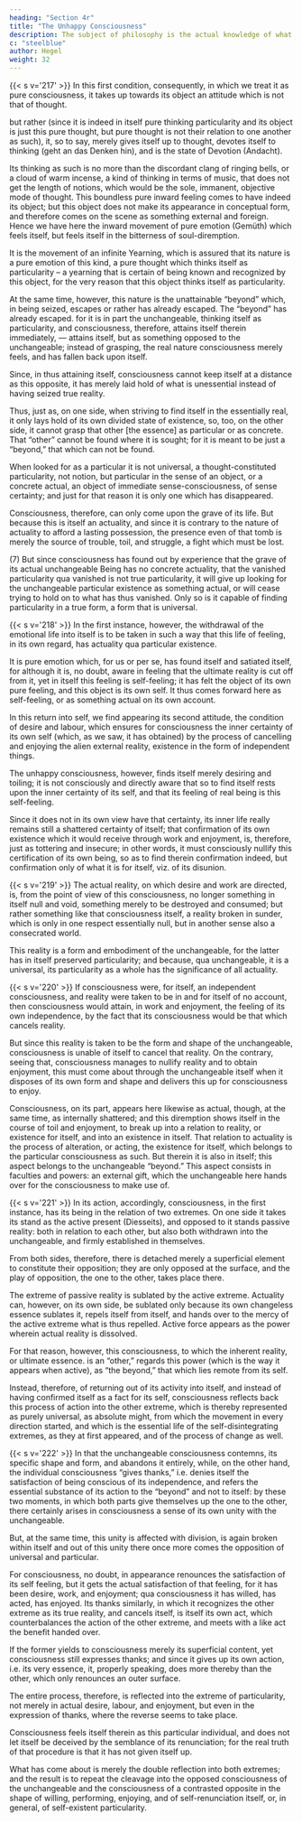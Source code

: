 ```yaml
---
heading: "Section 4r"
title: "The Unhappy Consciousness"
description: The subject of philosophy is the actual knowledge of what truly is.
c: "steelblue"
author: Hegel
weight: 32
---
```



{{< s v='217' >}} In this first condition, consequently, in which we treat it as pure consciousness, it takes up towards its object an attitude which is not that of thought.

but rather (since it is indeed in itself pure thinking particularity and its object is just this pure thought, but pure thought is not their relation to one another as such), it, so to say, merely gives itself up to thought, devotes itself to thinking (geht an das Denken hin), and is the state of Devotion (Andacht).

Its thinking as such is no more than the discordant clang of ringing bells, or a cloud of warm incense, a kind of thinking in terms of music, that does not get the length of notions, which would be the sole, immanent, objective mode of thought. This boundless pure inward feeling comes to have indeed its object; but this object does not make its appearance in conceptual form, and therefore comes on the scene as something external and foreign. Hence we have here the inward movement of pure emotion (Gemüth) which feels itself, but feels itself in the bitterness of soul-diremption.

It is the movement of an infinite Yearning, which is assured that its nature is a pure emotion of this kind, a pure thought which thinks itself as particularity – a yearning that is certain of being known and recognized by this object, for the very reason that this object thinks itself as particularity. 

At the same time, however, this nature is the unattainable “beyond” which, in being seized, escapes or rather has already escaped. The “beyond” has already escaped. for it is in part the unchangeable, thinking itself as particularity, and consciousness, therefore, attains itself therein immediately, — attains itself, but as something opposed to the unchangeable; instead of grasping, the real nature consciousness merely feels, and has fallen back upon itself. 

Since, in thus attaining itself, consciousness cannot keep itself at a distance as this opposite, it has merely laid hold of what is unessential instead of having seized true reality. 

Thus, just as, on one side, when striving to find itself in the essentially real, it only lays hold of its own divided state of existence, so, too, on the other side, it cannot grasp that other [the essence] as particular or as concrete. That “other” cannot be found where it is sought; for it is meant to be just a “beyond,” that which can not be found.

When looked for as a particular it is not universal, a thought-constituted particularity, not notion, but particular in the sense of an object, or a concrete actual, an object of immediate sense-consciousness, of sense certainty; and just for that reason it is only one which has disappeared. 

Consciousness, therefore, can only come upon the grave of its life. But because this is itself an actuality, and since it is contrary to the nature of actuality to afford a lasting possession, the presence even of that tomb is merely the source of trouble, toil, and struggle, a fight which must be lost. 

(7) But since consciousness has found out by experience that the grave of its actual unchangeable Being has no concrete actuality, that the vanished particularity qua vanished is not true particularity, it will give up looking for the unchangeable particular existence as something actual, or will cease trying to hold on to what has thus vanished. Only so is it capable of finding particularity in a true form, a form that is universal.


{{< s v='218' >}} In the first instance, however, the withdrawal of the emotional life into itself is to be taken in such a way that this life of feeling, in its own regard, has actuality qua particular existence. 

It is pure emotion which, for us or per se, has found itself and satiated itself, for although it is, no doubt, aware in feeling that the ultimate reality is cut off from it, yet in itself this feeling is self-feeling; it has felt the object of its own pure feeling, and this object is its own self. It thus comes forward here as self-feeling, or as something actual on its own account. 

In this return into self, we find appearing its second attitude, the condition of desire and labour, which ensures for consciousness the inner certainty of its own self (which, as we saw, it has obtained) by the process of cancelling and enjoying the alien external reality, existence in the form of independent things. 

The unhappy consciousness, however, finds itself merely desiring and toiling; it is not consciously and directly aware that so to find itself rests upon the inner certainty of its self, and that its feeling of real being is this self-feeling.

Since it does not in its own view have that certainty, its inner life really remains still a shattered certainty of itself; that confirmation of its own existence which it would receive through work and enjoyment, is, therefore, just as tottering and insecure; in other words, it must consciously nullify this certification of its own being, so as to find therein confirmation indeed, but confirmation only of what it is for itself, viz. of its disunion.

{{< s v='219' >}} The actual reality, on which desire and work are directed, is, from the point of view of this consciousness, no longer something in itself null and void, something merely to be destroyed and consumed; but rather something like that consciousness itself, a reality broken in sunder, which is only in one respect essentially null, but in another sense also a consecrated world. 

This reality is a form and embodiment of the unchangeable, for the latter has in itself preserved particularity; and because, qua unchangeable, it is a universal, its particularity as a whole has the significance of all actuality.


{{< s v='220' >}} If consciousness were, for itself, an independent consciousness, and reality were taken to be in and for itself of no account, then consciousness would attain, in work and enjoyment, the feeling of its own independence, by the fact that its consciousness would be that which cancels reality. 

But since this reality is taken to be the form and shape of the unchangeable, consciousness is unable of itself to cancel that reality. On the contrary, seeing that, consciousness manages to nullify reality and to obtain enjoyment, this must come about through the unchangeable itself when it disposes of its own form and shape and delivers this up for consciousness to enjoy.

Consciousness, on its part, appears here likewise as actual, though, at the same time, as internally shattered; and this diremption shows itself in the course of toil and enjoyment, to break up into a relation to reality, or existence for itself, and into an existence in itself. That relation to actuality is the process of alteration, or acting, the existence for itself, which belongs to the particular consciousness as such. But therein it is also in itself; this aspect belongs to the unchangeable “beyond.” This aspect consists in faculties and powers: an external gift, which the unchangeable here hands over for the consciousness to make use of.


{{< s v='221' >}} In its action, accordingly, consciousness, in the first instance, has its being in the relation of two extremes. On one side it takes its stand as the active present (Diesseits), and opposed to it stands passive reality: both in relation to each other, but also both withdrawn into the unchangeable, and firmly established in themselves. 

From both sides, therefore, there is detached merely a superficial element to constitute their opposition; they are only opposed at the surface, and the play of opposition, the one to the other, takes place there.

The extreme of passive reality is sublated by the active extreme. Actuality can, however, on its own side, be sublated only because its own changeless essence sublates it, repels itself from itself, and hands over to the mercy of the active extreme what is thus repelled. Active force appears as the power wherein actual reality is dissolved. 

For that reason, however, this consciousness, to which the inherent reality, or ultimate essence. is an “other,” regards this power (which is the way it appears when active), as “the beyond,” that which lies remote from its self.

Instead, therefore, of returning out of its activity into itself, and instead of having confirmed itself as a fact for its self, consciousness reflects back this process of action into the other extreme, which is thereby represented as purely universal, as absolute might, from which the movement in every direction started, and which is the essential life of the self-disintegrating extremes, as they at first appeared, and of the process of change as well.


{{< s v='222' >}} In that the unchangeable consciousness contemns, its specific shape and form, and abandons it entirely, while, on the other hand, the individual consciousness “gives thanks,” i.e. denies itself the satisfaction of being conscious of its independence, and refers the essential substance of its action to the “beyond” and not to itself: by these two moments, in which both parts give themselves up the one to the other, there certainly arises in consciousness a sense of its own unity with the unchangeable. 

But, at the same time, this unity is affected with division, is again broken within itself and out of this unity there once more comes the opposition of universal and particular. 

For consciousness, no doubt, in appearance renounces the satisfaction of its self feeling, but it gets the actual satisfaction of that feeling, for it has been desire, work, and enjoyment; qua consciousness it has willed, has acted, has enjoyed. Its thanks similarly, in which it recognizes the other extreme as its true reality, and cancels itself, is itself its own act, which counterbalances the action of the other extreme, and meets with a like act the benefit handed over. 

If the former yields to consciousness merely its superficial content, yet consciousness still expresses thanks; and since it gives up its own action, i.e. its very essence, it, properly speaking, does more thereby than the other, which only renounces an outer surface. 

The entire process, therefore, is reflected into the extreme of particularity, not merely in actual desire, labour, and enjoyment, but even in the expression of thanks, where the reverse seems to take place. 

Consciousness feels itself therein as this particular individual, and does not let itself be deceived by the semblance of its renunciation; for the real truth of that procedure is that it has not given itself up. 

What has come about is merely the double reflection into both extremes; and the result is to repeat the cleavage into the opposed consciousness of the unchangeable and the consciousness of a contrasted opposite in the shape of willing, performing, enjoying, and of self-renunciation itself, or, in general, of self-existent particularity.
